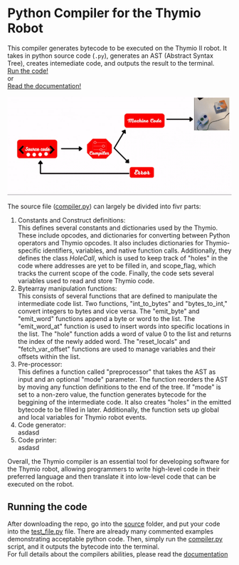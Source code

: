 # Python Compiler for the Thymio Robot

This compiler generates bytecode to be executed on the Thymio II robot. It takes in python source code (`.py`), generates an AST (Abstract Syntax Tree), creates intemediate code, and outputs the result to the terminal.<br>
[Run the code!](#running-the-code) <br>
or<br>
[Read the documentation!](documentation.pdf)

![thymio_compiler](./thymio_comp.gif)


The source file ([compiler.py](source/compiler.py)) can largely be divided into fivr parts:

1. Constants and Construct definitions:<br>
    This defines several constants and dictionaries used by the Thymio. These include opcodes, and dictionaries for converting between Python operators and Thymio opcodes. It also includes dictionaries for Thymio-specific identifiers, variables, and native function calls. Additionally, they defines the class *HoleCall*, which is used to keep track of "holes" in the code where addresses are yet to be filled in, and scope_flag, which tracks the current scope of the code. Finally, the code sets several variables used to read and store Thymio code.
2. Bytearray manipulation functions:<br>
   This consists of several functions that are defined to manipulate the intermediate code list. Two functions, "int_to_bytes" and "bytes_to_int," convert integers to bytes and vice versa. The "emit_byte" and "emit_word" functions append a byte or word to the list. The "emit_word_at" function is used to insert words into specific locations in the list. The "hole" function adds a word of value 0 to the list and returns the index of the newly added word. The "reset_locals" and "fetch_var_offset" functions are used to manage variables and their offsets within the list.
3. Pre-processor:<br>
    This defines a function called "preprocessor" that takes the AST as input and an optional "mode" parameter. The function reorders the AST by moving any function definitions to the end of the tree. If "mode" is set to a non-zero value, the function generates bytecode for the beggining of the intermediate code. It also creates "holes" in the emitted bytecode to be filled in later. Additionally, the function sets up global and local variables for Thymio robot events.
4. Code generator:<br>
   asdasd
5. Code printer:<br>
   asdasd

Overall, the Thymio compiler is an essential tool for developing software for the Thymio robot, allowing programmers to write high-level code in their preferred language and then translate it into low-level code that can be executed on the robot.

## Running the code
After downloading the repo, go into the [source](/source/) folder, and put your code into the [test_file.py](source/test_file.py) file. There are already many commented examples demonstrating acceptable python code. Then, simply run the [compiler.py](source/compiler.py) script, and it outputs the bytecode into the terminal.<br>
For full details about the compilers abilities, please read the [documentation](documentation.pdf)